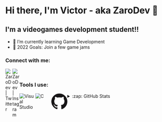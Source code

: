 # Hi there, I'm Victor - aka ZaroDev 👋

## I'm a videogames development student!!

- 🌱 I’m currently learning Game Development
- 🥅 2022 Goals: Join a few game jams

### Connect with me:

[<img align="left" alt="ZaroDev | Twitter" width="22px" src="https://cdn.jsdelivr.net/npm/simple-icons@v3/icons/twitter.svg" />][twitter]
[<img align="left" alt="ZaroDev | Instagram" width="22px" src="https://cdn.jsdelivr.net/npm/simple-icons@v3/icons/instagram.svg" />][instagram]

<br />

### Tools I use:

<img align="left" alt= "Visual Studio" width = "50px" src = "https://seeklogo.com/images/V/visual-studio-logo-14F95CF819-seeklogo.com.png"/>
<img align="left" alt= "C" width = "50px" src = "https://www.pngkit.com/png/full/101-1010012_c-programming-icon-c-programming-language-logo.png"/>
<img align="left" alt="GitHub" width="50px" src="https://raw.githubusercontent.com/github/explore/78df643247d429f6cc873026c0622819ad797942/topics/github/github.png" />  





<details>
  <summary>:zap: GitHub Stats</summary>

[![Anurag's GitHub stats](https://github-readme-stats.vercel.app/api?username=ZaroDev)](https://github.com/anuraghazra/github-readme-stats)
  
[twitter]: https://twitter.com/victorzaro_
[instagram]: https://www.instagram.com/victorzaro_/
